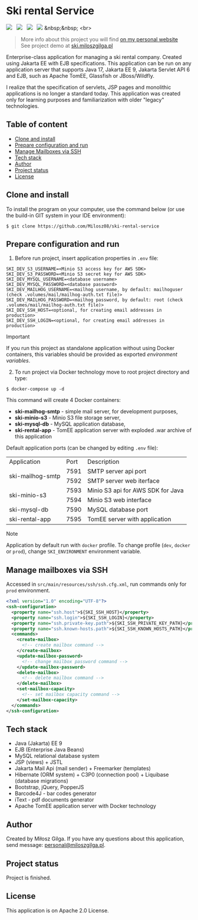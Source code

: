 # Ski rental Service

[![](https://img.shields.io/badge/Made%20with-Jakarta%20EE-1abc9c.svg)](https://jakarta.ee/release/10/)&nbsp;&nbsp;
[![](https://img.shields.io/badge/Build%20with-Gradle-green.svg)](https://gradle.org/)&nbsp;&nbsp;
[![](https://img.shields.io/badge/Web%20Server-Apache%20TomEE%209.1.2-brown.svg)](https://www.wildfly.org/)&nbsp;&nbsp;
[![](https://img.shields.io/badge/Packaging-WAR-yellow.svg)](https://en.wikipedia.org/wiki/WAR_(file_format))
&nbsp;&nbsp;
<br>
> More info about this project you will find [on my personal website](https://miloszgilga.pl/project/ski-rental-service)
> <br>
> See project demo at [ski.miloszgilga.pl](https://ski.miloszgilga.pl)

Enterprise-class application for managing a ski rental company. Created using Jakarta EE with EJB specifications. This
application can be run on any application server that supports Java 17, Jakarta EE 9, Jakarta Servlet API 6 and EJB,
such as Apache TomEE, Glassfish or JBoss/Wildfly.

I realize that the specification of servlets, JSP pages and monolithic applications is no longer a standard today. This
application was created only for learning purposes and familiarization with older "legacy" technologies.

## Table of content

* [Clone and install](#clone-and-install)
* [Prepare configuration and run](#prepare-configuration-and-run)
* [Manage Mailboxes via SSH](#manage-mailboxes-via-ssh)
* [Tech stack](#tech-stack)
* [Author](#author)
* [Project status](#project-status)
* [License](#license)

<a name="clone-and-install"></a>

## Clone and install

To install the program on your computer, use the command below (or use the build-in GIT system in your IDE environment):

```
$ git clone https://github.com/Milosz08/ski-rental-service
```

<a name="prepare-configuration-and-run"></a>

## Prepare configuration and run

1. Before run project, insert application properties in `.env` file:

```properties
SKI_DEV_S3_USERNAME=<Minio S3 access key for AWS SDK>
SKI_DEV_S3_PASSWORD=<Minio S3 secret key for AWS SDK>
SKI_DEV_MYSQL_USERNAME=<database username>
SKI_DEV_MYSQL_PASSWORD=<database password>
SKI_DEV_MAILHOG_USERNAME=<mailhog username, by default: mailhoguser (check .volumes/mail/mailhog-auth.txt file)>
SKI_DEV_MAILHOG_PASSWORD=<mailhog password, by default: root (check .volumes/mail/mailhog-auth.txt file)>
SKI_DEV_SSH_HOST=<optional, for creating email addresses in production>
SKI_DEV_SSH_LOGIN=<optional, for creating email addresses in production>
```

> [!IMPORTANT]
> If you run this project as standalone application without using Docker containers, this variables should be provided
> as exported *environment variables*.

2. To run project via Docker technology move to root project directory and type:

```
$ docker-compose up -d
```

This command will create 4 Docker containers:

* **ski-mailhog-smtp** - simple mail server, for development purposes,
* **ski-minio-s3** - Minio S3 file storage server,
* **ski-mysql-db** - MySQL application database,
* **ski-rental-app** - TomEE application server with exploded .war archive of this application

Default application ports (can be changed by editing `.env` file):
<table>
  <tr>
    <td>Application</td>
    <td>Port</td>
    <td>Description</td>
  </tr>
  <tr>
    <td rowspan="2">ski-mailhog-smtp</td>
    <td>7591</td>
    <td>SMTP server api port</td>
  </tr>
  <tr>
    <td>7592</td>
    <td>SMTP server web iterface</td>
  </tr>
  <tr>
    <td rowspan="2">ski-minio-s3</td>
    <td>7593</td>
    <td>Minio S3 api for AWS SDK for Java</td>
  </tr>
  <tr>
    <td>7594</td>
    <td>Minio S3 web interface</td>
  </tr>
  <tr>
    <td>ski-mysql-db</td>
    <td>7590</td>
    <td>MySQL database port</td>
  </tr>
  <tr>
    <td>ski-rental-app</td>
    <td>7595</td>
    <td>TomEE server with application</td>
  </tr>
</table>

> [!NOTE]
> Application by default run with `docker` profile. To change profile (`dev`, `docker` or `prod`),
> change `SKI_ENVIRONMENT` environment variable.

<a name="manage-mailboxes-via-ssh"></a>

## Manage mailboxes via SSH

Accessed in `src/main/resources/ssh/ssh.cfg.xml`, run commands only for `prod` environment.

```xml
<?xml version="1.0" encoding="UTF-8"?>
<ssh-configuration>
  <property name="ssh.host">${SKI_SSH_HOST}</property>
  <property name="ssh.login">${SKI_SSH_LOGIN}</property>
  <property name="ssh.private-key.path">${SKI_SSH_PRIVATE_KEY_PATH}</property>
  <property name="ssh.known-hosts.path">${SKI_SSH_KNOWN_HOSTS_PATH}</property>
  <commands>
    <create-mailbox>
      <!-- create mailbox command -->
    </create-mailbox>
    <update-mailbox-password>
      <!-- change mailbox password command -->
    </update-mailbox-password>
    <delete-mailbox>
      <!-- delete mailbox command -->
    </delete-mailbox>
    <set-mailbox-capacity>
      <!-- set mailbox capacity command -->
    </set-mailbox-capacity>
  </commands>
</ssh-configuration>
```

<a name="tech-stack"></a>

## Tech stack

* Java (Jakarta) EE 9
* EJB (Enterprise Java Beans)
* MySQL relational database system
* JSP (views) + JSTL
* Jakarta Mail Api (mail sender) + Freemarker (templates)
* Hibernate (ORM system) + C3P0 (connection pool) + Liquibase (database migrations)
* Bootstrap, jQuery, PopperJS
* Barcode4J - bar codes generator
* iText - pdf documents generator
* Apache TomEE application server with Docker technology

<a name="author"></a>

## Author

Created by Miłosz Gilga. If you have any questions about this application, send
message: [personal@miloszgilga.pl](mailto:personal@miloszgilga.pl).

<a name="project-status"></a>

## Project status

Project is finished.

<a name="license"></a>

## License

This application is on Apache 2.0 License.
